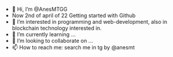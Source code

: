 - 👋 Hi, I’m @AnesMTGG
- Now 2nd of april of 22 Getting started with Github
- 👀 I’m interested in programming and web-development, also in blockchain technology interested in.   
- 🌱 I’m currently learning ...
- 💞️ I’m looking to collaborate on ...
- 📫 How to reach me: search me in tg by @anesmt

<!---
AnesMTGG/AnesMTGG is a ✨ special ✨ repository because its `README.md` (this file) appears on your GitHub profile.
You can click the Preview link to take a look at your changes.
--->
